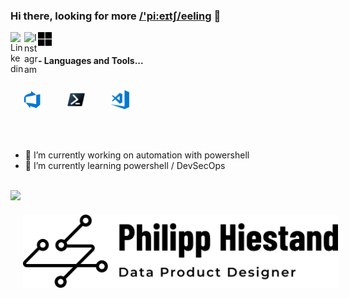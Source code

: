 ### Hi there, looking for more [/'pi:eɪtʃ/eeling](https://philipphiestand.ch) 👋

<a href="https://www.linkedin.com/in/philipp-hiestand-498a8673/">
  <img align="left" alt="Linkedin" width="22px" src="https://cdn.jsdelivr.net/npm/simple-icons@v3/icons/linkedin.svg" />
</a>
<a href="https://www.instagram.com/philipphiestand/">
  <img align="left" alt="Instagram" width="22px" src="https://cdn.jsdelivr.net/npm/simple-icons@v3/icons/instagram.svg" />
</a>
<a href="https://techcommunity.microsoft.com/t5/user/viewprofilepage/user-id/561080">
  <img align="left" alt="MS TechCommunity" width="22px" src="https://github.com/pheeling/pheeling/blob/master/resources/pic/social/Microsoft_logo_social.png" />
</a>

<br />

#### - Languages and Tools...

<p align="left">
 <img src="https://github.com/pheeling/pheeling/blob/master/resources/pic/languages/azureDevOps.png" alt="Azure DevOps" style="vertical-align:top; margin:20px" width="30px" height="30px"><img src="https://github.com/pheeling/pheeling/blob/master/resources/pic/languages/PowerShell_Core_6.0_icon.png" alt="PSCore" style="vertical-align:top; margin:20px" width="30px" height="30px"><img src="https://github.com/pheeling/pheeling/blob/master/resources/pic/languages/Visual_Studio_Code_1.18_icon.png" alt="VisualStudioCode" style="vertical-align:top; margin:20px" width="30px" height="30px">

</p>

<br />

- 🔭 I’m currently working on automation with powershell
- 🌱 I’m currently learning powershell / DevSecOps

<br />


<img src="https://github-readme-stats.vercel.app/api?username=pheeling&show_icons=true&title_color=fff&icon_color=79ff97&text_color=9f9f9f&bg_color=151515">

<br />

<img src="https://github.com/pheeling/pheeling/blob/master/resources/pic/social/Profession.png" alt="DataProductDesigner" style="vertical-align:top; margin:20px" width="1200px">

<!--
**pheeling/pheeling** is a ✨ _special_ ✨ repository because its `README.md` (this file) appears on your GitHub profile.

Here are some ideas to get you started:

- 🔭 I’m currently working on ...
- 🌱 I’m currently learning ...
- 👯 I’m looking to collaborate on ...
- 🤔 I’m looking for help with ...
- 💬 Ask me about ...
- 📫 How to reach me: ...
- 😄 Pronouns: ...
- ⚡ Fun fact: ...
-->
